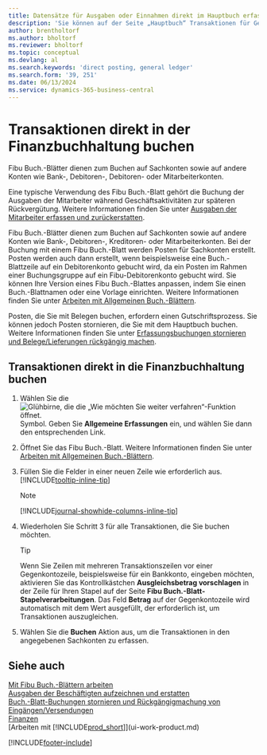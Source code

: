 ```yaml
---
title: Datensätze für Ausgaben oder Einnahmen direkt im Hauptbuch erfassen
description: 'Sie können auf der Seite „Hauptbuch“ Transaktionen für Geschäftsaktivitäten erstellen, die kein Dokument beinhalten.'
author: brentholtorf
ms.author: bholtorf
ms.reviewer: bholtorf
ms.topic: conceptual
ms.devlang: al
ms.search.keywords: 'direct posting, general ledger'
ms.search.form: '39, 251'
ms.date: 06/13/2024
ms.service: dynamics-365-business-central
---
```

# Transaktionen direkt in der Finanzbuchhaltung buchen

Fibu Buch.-Blätter dienen zum Buchen auf Sachkonten sowie auf andere Konten wie Bank-, Debitoren-, Debitoren- oder Mitarbeiterkonten.  

Eine typische Verwendung des Fibu Buch.-Blatt gehört die Buchung der Ausgaben der Mitarbeiter während Geschäftsaktivitäten zur späteren Rückvergütung. Weitere Informationen finden Sie unter [Ausgaben der Mitarbeiter erfassen und zurückerstatten](finance-how-record-reimburse-employee-expenses.md).

Fibu Buch.-Blätter dienen zum Buchen auf Sachkonten sowie auf andere Konten wie Bank-, Debitoren-, Kreditoren- oder Mitarbeiterkonten. Bei der Buchung mit einem Fibu Buch.-Blatt werden Posten für Sachkonten erstellt. Posten werden auch dann erstellt, wenn beispielsweise eine Buch.-Blattzeile auf ein Debitorenkonto gebucht wird, da ein Posten im Rahmen einer Buchungsgruppe auf ein Fibu-Debitorenkonto gebucht wird. Sie können Ihre Version eines Fibu Buch.-Blattes anpassen, indem Sie einen Buch.-Blattnamen oder eine Vorlage einrichten. Weitere Informationen finden Sie unter [Arbeiten mit Allgemeinen Buch.-Blättern](ui-work-general-journals.md).

Posten, die Sie mit Belegen buchen, erfordern einen Gutschriftsprozess. Sie können jedoch Posten stornieren, die Sie mit dem Hauptbuch buchen. Weitere Informationen finden Sie unter [Erfassungsbuchungen stornieren und Belege/Lieferungen rückgängig machen](finance-how-reverse-journal-posting.md).

## Transaktionen direkt in die Finanzbuchhaltung buchen

1. Wählen Sie die ![Glühbirne, die die „Wie möchten Sie weiter verfahren“-Funktion öffnet.](media/ui-search/search_small.png "Sagen Sie mir, was Sie tun möchten") Symbol. Geben Sie **Allgemeine Erfassungen** ein, und wählen Sie dann den entsprechenden Link.
2. Öffnet Sie das Fibu Buch.-Blatt. Weitere Informationen finden Sie unter [Arbeiten mit Allgemeinen Buch.-Blättern](ui-work-general-journals.md).
3. Füllen Sie die Felder in einer neuen Zeile wie erforderlich aus. [!INCLUDE[tooltip-inline-tip](includes/tooltip-inline-tip_md.md)]

    > [!NOTE]
    > [!INCLUDE[journal-showhide-columns-inline-tip](includes/journal-showhide-columns-inline-tip.md)]
4. Wiederholen Sie Schritt 3 für alle Transaktionen, die Sie buchen möchten.

    > [!TIP]  
    > Wenn Sie Zeilen mit mehreren Transaktionszeilen vor einer Gegenkontozeile, beispielsweise für ein Bankkonto, eingeben möchten, aktivieren Sie das Kontrollkästchen **Ausgleichsbetrag vorschlagen** in der Zeile für Ihren Stapel auf der Seite **Fibu Buch.-Blatt-Stapelverarbeitungen**. Das Feld **Betrag** auf der Gegenkontozeile wird automatisch mit dem Wert ausgefüllt, der erforderlich ist, um Transaktionen auszugleichen.
5. Wählen Sie die **Buchen** Aktion aus, um die Transaktionen in den angegebenen Sachkonten zu erfassen.

## Siehe auch

[Mit Fibu Buch.-Blättern arbeiten](ui-work-general-journals.md)  
[Ausgaben der Beschäftigten aufzeichnen und erstatten](finance-how-record-reimburse-employee-expenses.md)  
[Buch.-Blatt-Buchungen stornieren und Rückgängigmachung von Eingängen/Versendungen](finance-how-reverse-journal-posting.md)  
[Finanzen](finance.md)  
[Arbeiten mit [!INCLUDE[prod_short](includes/prod_short.md)]](ui-work-product.md)  

[!INCLUDE[footer-include](includes/footer-banner.md)]
